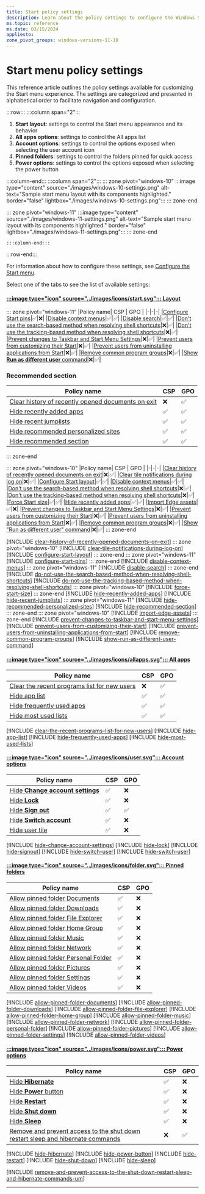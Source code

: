 ```yaml
---
title: Start policy settings
description: Learn about the policy settings to configure the Windows Start menu.
ms.topic: reference
ms.date: 03/15/2024
appliesto:
zone_pivot_groups: windows-versions-11-10
---
```


# Start menu policy settings

This reference article outlines the policy settings available for customizing the Start menu experience. The settings are categorized and presented in alphabetical order to facilitate navigation and configuration.

:::row:::
:::column span="2":::

1. **Start layout**: settings to control the Start menu appearance and its behavior
1. **All apps options**: settings to control the All apps list
1. **Account options**: settings to control the options exposed when selecting the user account icon
1. **Pinned folders**: settings to control the folders pinned for quick access
1. **Power options**: settings to control the options exposed when selecting the power button

:::column-end:::
:::column span="2":::
::: zone pivot="windows-10"
    :::image type="content" source="./images/windows-10-settings.png" alt-text="Sample start menu layout with its components highlighted." border="false" lightbox="./images/windows-10-settings.png":::
::: zone-end

::: zone pivot="windows-11"
    :::image type="content" source="./images/windows-11-settings.png" alt-text="Sample start menu layout with its components highlighted." border="false" lightbox="./images/windows-11-settings.png":::
::: zone-end

    :::column-end:::
:::row-end:::

For information about how to configure these settings, see [Configure the Start menu](index.md).

Select one of the tabs to see the list of available settings:

#### [:::image type="icon" source="../images/icons/start.svg"::: **Layout**](#tab/start)

::: zone pivot="windows-11"
|Policy name| CSP | GPO |
|-|-|-|
|[Configure Start pins](#configure-start-pins)|✅|❌|
|[Disable context menus](#disable-context-menus)|✅|✅|
|[Disable search](#disable-search)|✅|✅|
|[Don't use the search-based method when resolving shell shortcuts](#dont-use-the-search-based-method-when-resolving-shell-shortcuts)|❌|✅|
|[Don't use the tracking-based method when resolving shell shortcuts](#dont-use-the-tracking-based-method-when-resolving-shell-shortcuts)|❌|✅|
|[Prevent changes to Taskbar and Start Menu Settings](#prevent-changes-to-taskbar-and-start-menu-settings)|❌|✅|
|[Prevent users from customizing their Start](#prevent-users-from-customizing-their-start)|❌|✅|
|[Prevent users from uninstalling applications from Start](#prevent-users-from-uninstalling-applications-from-start)|❌|✅|
|[Remove common program groups](#remove-common-program-groups)|❌|✅|
|[Show **Run as different user** command](#show-run-as-different-user-command)|❌|✅|

### Recommended section

|Policy name| CSP | GPO |
|-|-|-|
|[Clear history of recently opened documents on exit](#clear-history-of-recently-opened-documents-on-exit)|❌|✅|
|[Hide recently added apps](#hide-recently-added-apps)|✅|✅|
|[Hide recent jumplists](#hiderecentjumplists)|✅|✅|
|[Hide recommended personalized sites](#hide-recommended-personalized-sites)|✅|✅|
|[Hide recommended section](#hide-recommended-section)|✅|✅|

::: zone-end

::: zone pivot="windows-10"
|Policy name| CSP | GPO |
|-|-|-|
|[Clear history of recently opened documents on exit](#clear-history-of-recently-opened-documents-on-exit)|❌|✅|
|[Clear tile notifications during log on](#clear-tile-notifications-during-log-on)|❌|✅|
|[Configure Start layout](#configure-start-layout)|✅|✅|
|[Disable context menus](#disable-context-menus)|✅|✅|
|[Don't use the search-based method when resolving shell shortcuts](#dont-use-the-search-based-method-when-resolving-shell-shortcuts)|❌|✅|
|[Don't use the tracking-based method when resolving shell shortcuts](#dont-use-the-tracking-based-method-when-resolving-shell-shortcuts)|❌|✅|
|[Force Start size](#force-start-size)|✅|✅|
|[Hide recently added apps](#hide-recently-added-apps)|✅|✅|
|[Import Edge assets](#import-edge-assets)|✅|❌|
|[Prevent changes to Taskbar and Start Menu Settings](#prevent-changes-to-taskbar-and-start-menu-settings)|❌|✅|
|[Prevent users from customizing their Start](#prevent-users-from-customizing-their-start)|❌|✅|
|[Prevent users from uninstalling applications from Start](#prevent-users-from-uninstalling-applications-from-start)|❌|✅|
|[Remove common program groups](#remove-common-program-groups)|❌|✅|
|[Show "Run as different user" command](#show-run-as-different-user-command)|❌|✅|
::: zone-end

[!INCLUDE [clear-history-of-recently-opened-documents-on-exit](includes/clear-history-of-recently-opened-documents-on-exit.md)]
::: zone pivot="windows-10"
[!INCLUDE [clear-tile-notifications-during-log-on](includes/clear-tile-notifications-during-log-on.md)]
[!INCLUDE [configure-start-layout](includes/configure-start-layout.md)]
::: zone-end
::: zone pivot="windows-11"
[!INCLUDE [configure-start-pins](includes/configure-start-pins.md)]
::: zone-end
[!INCLUDE [disable-context-menus](includes/disable-context-menus.md)]
::: zone pivot="windows-11"
[!INCLUDE [disable-search](includes/disable-search.md)]
::: zone-end
[!INCLUDE [do-not-use-the-search-based-method-when-resolving-shell-shortcuts](includes/do-not-use-the-search-based-method-when-resolving-shell-shortcuts.md)]
[!INCLUDE [do-not-use-the-tracking-based-method-when-resolving-shell-shortcuts](includes/do-not-use-the-tracking-based-method-when-resolving-shell-shortcuts.md)]
::: zone pivot="windows-10"
[!INCLUDE [force-start-size](includes/force-start-size.md)]
::: zone-end
[!INCLUDE [hide-recently-added-apps](includes/hide-recently-added-apps.md)]
[!INCLUDE [hide-recent-jumplists](includes/hide-recent-jumplists.md)]
::: zone pivot="windows-11"
[!INCLUDE [hide-recommended-personalized-sites](includes/hide-recommended-personalized-sites.md)]
[!INCLUDE [hide-recommended-section](includes/hide-recommended-section.md)]
::: zone-end
::: zone pivot="windows-10"
[!INCLUDE [import-edge-assets](includes/import-edge-assets.md)]
::: zone-end
[!INCLUDE [prevent-changes-to-taskbar-and-start-menu-settings](includes/prevent-changes-to-taskbar-and-start-menu-settings.md)]
[!INCLUDE [prevent-users-from-customizing-their-start](includes/prevent-users-from-customizing-their-start.md)]
[!INCLUDE [prevent-users-from-uninstalling-applications-from-start](includes/prevent-users-from-uninstalling-applications-from-start.md)]
[!INCLUDE [remove-common-program-groups](includes/remove-common-program-groups.md)]
[!INCLUDE [show-run-as-different-user-command](includes/show-run-as-different-user-command.md)]


#### [:::image type="icon" source="../images/icons/allapps.svg"::: **All apps**](#tab/allapps)

|Policy name| CSP | GPO |
|-|-|-|
|[Clear the recent programs list for new users](#clear-the-recent-programs-list-for-new-users)|❌|✅|
|[Hide app list](#hide-app-list)|✅|✅|
|[Hide frequently used apps](#hide-frequently-used-apps)|✅|✅|
|[Hide most used lists](#hide-most-used-lists)|✅|✅|

[!INCLUDE [clear-the-recent-programs-list-for-new-users](includes/clear-the-recent-programs-list-for-new-users.md)]
[!INCLUDE [hide-app-list](includes/hide-app-list.md)]
[!INCLUDE [hide-frequently-used-apps](includes/hide-frequently-used-apps.md)]
[!INCLUDE [hide-most-used-lists](includes/hide-most-used-lists.md)]

#### [:::image type="icon" source="../images/icons/user.svg"::: **Account options**](#tab/user)

|Policy name| CSP | GPO |
|-|-|-|
|[Hide **Change account settings**](#hide-change-account-settings)|✅|❌|
|[Hide **Lock**](#hide-lock)|✅|❌|
|[Hide **Sign out**](#hide-sign-out)|✅|✅|
|[Hide **Switch account**](#hide-switch-account)|✅|❌|
|[Hide user tile](#hide-user-tile)|✅|❌|

[!INCLUDE [hide-change-account-settings](includes/hide-change-account-settings.md)]
[!INCLUDE [hide-lock](includes/hide-lock.md)]
[!INCLUDE [hide-signout](includes/hide-signout.md)]
[!INCLUDE [hide-switch-user](includes/hide-switch-account.md)]
[!INCLUDE [hide-switch-user](includes/hide-user-tile.md)]

#### [:::image type="icon" source="../images/icons/folder.svg"::: **Pinned folders**](#tab/folders)

|Policy name| CSP | GPO |
|-|-|-|
|[Allow pinned folder Documents](#allow-pinned-folder-documents)|✅|❌|
|[Allow pinned folder Downloads](#allow-pinned-folder-downloads)|✅|❌|
|[Allow pinned folder File Explorer](/allow-pinned-folder-file-explorer)|✅|❌|
|[Allow pinned folder Home Group](#allow-pinned-folder-homegroup)|✅|❌|
|[Allow pinned folder Music](#allow-pinned-folder-music)|✅|❌|
|[Allow pinned folder Network](#allow-pinned-folder-network)|✅|❌|
|[Allow pinned folder Personal Folder](#allow-pinned-folder-personalfolder)|✅|❌|
|[Allow pinned folder Pictures](#allow-pinned-folder-pictures)|✅|❌|
|[Allow pinned folder Settings](#allow-pinned-folder-settings)|✅|❌|
|[Allow pinned folder Videos](#allow-pinned-folder-videos)|✅|❌|

[!INCLUDE [allow-pinned-folder-documents](includes/allow-pinned-folder-documents.md)]
[!INCLUDE [allow-pinned-folder-downloads](includes/allow-pinned-folder-downloads.md)]
[!INCLUDE [allow-pinned-folder-file-explorer](includes/allow-pinned-folder-file-explorer.md)]
[!INCLUDE [allow-pinned-folder-home-group](includes/allow-pinned-folder-home-group.md)]
[!INCLUDE [allow-pinned-folder-music](includes/allow-pinned-folder-music.md)]
[!INCLUDE [allow-pinned-folder-network](includes/allow-pinned-folder-network.md)]
[!INCLUDE [allow-pinned-folder-personal-folder](includes/allow-pinned-folder-personal-folder.md)]
[!INCLUDE [allow-pinned-folder-pictures](includes/allow-pinned-folder-pictures.md)]
[!INCLUDE [allow-pinned-folder-settings](includes/allow-pinned-folder-settings.md)]
[!INCLUDE [allow-pinned-folder-videos](includes/allow-pinned-folder-videos.md)]

#### [:::image type="icon" source="../images/icons/power.svg"::: **Power options**](#tab/power)

|Policy name| CSP | GPO |
|-|-|-|
|[Hide **Hibernate** ](#hide-hibernate)|✅|❌|
|[Hide **Power** button](#hide-power-button)|✅|❌|
|[Hide **Restart**](#hide-restart)|✅|❌|
|[Hide **Shut down**](#hide-shut-down)|✅|❌|
|[Hide **Sleep**](#hide-sleep)|✅|❌|
|[Remove and prevent access to the shut down restart sleep and hibernate commands](#remove-and-prevent-access-to-the-shut-down-restart-sleep-and-hibernate-commands)|❌|✅|

[!INCLUDE [hide-hibernate](includes/hide-hibernate.md)]
[!INCLUDE [hide-power-button](includes/hide-power-button.md)]
[!INCLUDE [hide-restart](includes/hide-restart.md)]
[!INCLUDE [hide-shut-down](includes/hide-shut-down.md)]
[!INCLUDE [hide-sleep](includes/hide-sleep.md)]

[!INCLUDE [remove-and-prevent-access-to-the-shut-down-restart-sleep-and-hibernate-commands-um](includes/remove-and-prevent-access-to-the-shut-down-restart-sleep-and-hibernate-commands-um.md)]

---



<!--

## Taskbar

[DisableControlCenter](/windows/client-management/mdm/policy-csp-start#disablecontrolcenter)
[HidePeopleBar](/windows/client-management/mdm/policy-csp-start#hidepeoplebar)
[HideTaskViewButton](/windows/client-management/mdm/policy-csp-start#hidetaskviewbutton)
[NoPinningToTaskbar](/windows/client-management/mdm/policy-csp-start#nopinningtotaskbar)
[SimplifyQuickSettings](/windows/client-management/mdm/policy-csp-start#simplifyquicksettings)
|[Prevent changes to Taskbar and Start Menu Settings](#prevent-changes-to-taskbar-and-start-menu-settings)|❌|✅|

[!INCLUDE [disable-editing-quick-settings](includes/disable-editing-quick-settings.md)]

::: zone pivot="windows-11"
|Policy name| CSP | GPO |
|-|-|-|
|[Disable editing quick settings](#disable-editing-quick-settings)|✅|✅|
::: zone-end

::: zone pivot="windows-10"
|Policy name| CSP | GPO |
|-|-|-|

::: zone-end
